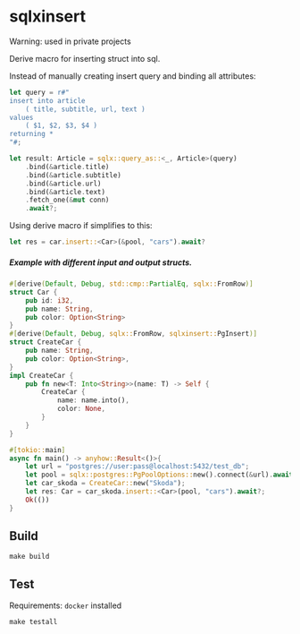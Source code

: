 # sqlxinsert

Warning: used in private projects

Derive macro for inserting struct into sql.

Instead of manually creating insert query and binding all attributes:

```rust
let query = r#"
insert into article 
    ( title, subtitle, url, text ) 
values 
    ( $1, $2, $3, $4 ) 
returning *
"#;

let result: Article = sqlx::query_as::<_, Article>(query)
    .bind(&article.title)
    .bind(&article.subtitle)
    .bind(&article.url)
    .bind(&article.text)
    .fetch_one(&mut conn)
    .await?;
```

Using derive macro if simplifies to this: 

```rust
let res = car.insert::<Car>(&pool, "cars").await?
```

##### Example with different input and output structs.

```rust
#[derive(Default, Debug, std::cmp::PartialEq, sqlx::FromRow)]
struct Car {
    pub id: i32,
    pub name: String,
    pub color: Option<String>
}
#[derive(Default, Debug, sqlx::FromRow, sqlxinsert::PgInsert)]
struct CreateCar {
    pub name: String,
    pub color: Option<String>,
}
impl CreateCar {
    pub fn new<T: Into<String>>(name: T) -> Self {
        CreateCar {
            name: name.into(),
            color: None,
        }
    }
}

#[tokio::main]
async fn main() -> anyhow::Result<()>{
    let url = "postgres://user:pass@localhost:5432/test_db";
    let pool = sqlx::postgres::PgPoolOptions::new().connect(&url).await.unwrap();
    let car_skoda = CreateCar::new("Skoda");
    let res: Car = car_skoda.insert::<Car>(pool, "cars").await?;
    Ok(())
}
```

## Build

`make build`

## Test

Requirements: `docker` installed

`make testall`
